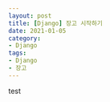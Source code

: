 ```yaml
---
layout: post
title: [Django] 장고 시작하기
date: 2021-01-05 
category: 
- Django
tags:
- Django
- 장고
---
```






test